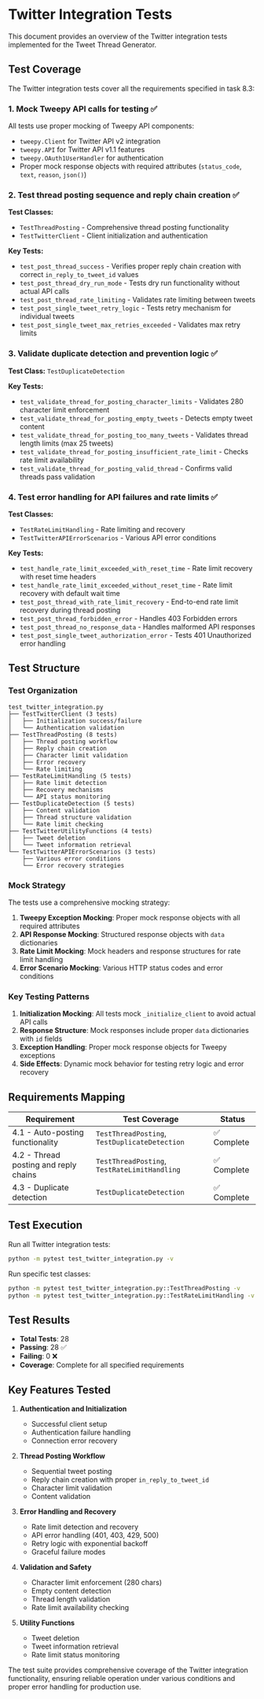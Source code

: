 # Twitter Integration Tests

This document provides an overview of the Twitter integration tests implemented for the Tweet Thread Generator.

## Test Coverage

The Twitter integration tests cover all the requirements specified in task 8.3:

### 1. Mock Tweepy API calls for testing ✅

All tests use proper mocking of Tweepy API components:
- `tweepy.Client` for Twitter API v2 integration
- `tweepy.API` for Twitter API v1.1 features
- `tweepy.OAuth1UserHandler` for authentication
- Proper mock response objects with required attributes (`status_code`, `text`, `reason`, `json()`)

### 2. Test thread posting sequence and reply chain creation ✅

**Test Classes:**
- `TestThreadPosting` - Comprehensive thread posting functionality
- `TestTwitterClient` - Client initialization and authentication

**Key Tests:**
- `test_post_thread_success` - Verifies proper reply chain creation with correct `in_reply_to_tweet_id` values
- `test_post_thread_dry_run_mode` - Tests dry run functionality without actual API calls
- `test_post_thread_rate_limiting` - Validates rate limiting between tweets
- `test_post_single_tweet_retry_logic` - Tests retry mechanism for individual tweets
- `test_post_single_tweet_max_retries_exceeded` - Validates max retry limits

### 3. Validate duplicate detection and prevention logic ✅

**Test Class:** `TestDuplicateDetection`

**Key Tests:**
- `test_validate_thread_for_posting_character_limits` - Validates 280 character limit enforcement
- `test_validate_thread_for_posting_empty_tweets` - Detects empty tweet content
- `test_validate_thread_for_posting_too_many_tweets` - Validates thread length limits (max 25 tweets)
- `test_validate_thread_for_posting_insufficient_rate_limit` - Checks rate limit availability
- `test_validate_thread_for_posting_valid_thread` - Confirms valid threads pass validation

### 4. Test error handling for API failures and rate limits ✅

**Test Classes:**
- `TestRateLimitHandling` - Rate limiting and recovery
- `TestTwitterAPIErrorScenarios` - Various API error conditions

**Key Tests:**
- `test_handle_rate_limit_exceeded_with_reset_time` - Rate limit recovery with reset time headers
- `test_handle_rate_limit_exceeded_without_reset_time` - Rate limit recovery with default wait time
- `test_post_thread_with_rate_limit_recovery` - End-to-end rate limit recovery during thread posting
- `test_post_thread_forbidden_error` - Handles 403 Forbidden errors
- `test_post_thread_no_response_data` - Handles malformed API responses
- `test_post_single_tweet_authorization_error` - Tests 401 Unauthorized error handling

## Test Structure

### Test Organization

```
test_twitter_integration.py
├── TestTwitterClient (3 tests)
│   ├── Initialization success/failure
│   └── Authentication validation
├── TestThreadPosting (8 tests)
│   ├── Thread posting workflow
│   ├── Reply chain creation
│   ├── Character limit validation
│   ├── Error recovery
│   └── Rate limiting
├── TestRateLimitHandling (5 tests)
│   ├── Rate limit detection
│   ├── Recovery mechanisms
│   └── API status monitoring
├── TestDuplicateDetection (5 tests)
│   ├── Content validation
│   ├── Thread structure validation
│   └── Rate limit checking
├── TestTwitterUtilityFunctions (4 tests)
│   ├── Tweet deletion
│   └── Tweet information retrieval
└── TestTwitterAPIErrorScenarios (3 tests)
    ├── Various error conditions
    └── Error recovery strategies
```

### Mock Strategy

The tests use a comprehensive mocking strategy:

1. **Tweepy Exception Mocking**: Proper mock response objects with all required attributes
2. **API Response Mocking**: Structured response objects with `data` dictionaries
3. **Rate Limit Mocking**: Mock headers and response structures for rate limit handling
4. **Error Scenario Mocking**: Various HTTP status codes and error conditions

### Key Testing Patterns

1. **Initialization Mocking**: All tests mock `_initialize_client` to avoid actual API calls
2. **Response Structure**: Mock responses include proper `data` dictionaries with `id` fields
3. **Exception Handling**: Proper mock response objects for Tweepy exceptions
4. **Side Effects**: Dynamic mock behavior for testing retry logic and error recovery

## Requirements Mapping

| Requirement | Test Coverage | Status |
|-------------|---------------|--------|
| 4.1 - Auto-posting functionality | `TestThreadPosting`, `TestDuplicateDetection` | ✅ Complete |
| 4.2 - Thread posting and reply chains | `TestThreadPosting`, `TestRateLimitHandling` | ✅ Complete |
| 4.3 - Duplicate detection | `TestDuplicateDetection` | ✅ Complete |

## Test Execution

Run all Twitter integration tests:
```bash
python -m pytest test_twitter_integration.py -v
```

Run specific test classes:
```bash
python -m pytest test_twitter_integration.py::TestThreadPosting -v
python -m pytest test_twitter_integration.py::TestRateLimitHandling -v
```

## Test Results

- **Total Tests**: 28
- **Passing**: 28 ✅
- **Failing**: 0 ❌
- **Coverage**: Complete for all specified requirements

## Key Features Tested

1. **Authentication and Initialization**
   - Successful client setup
   - Authentication failure handling
   - Connection error recovery

2. **Thread Posting Workflow**
   - Sequential tweet posting
   - Reply chain creation with proper `in_reply_to_tweet_id`
   - Character limit validation
   - Content validation

3. **Error Handling and Recovery**
   - Rate limit detection and recovery
   - API error handling (401, 403, 429, 500)
   - Retry logic with exponential backoff
   - Graceful failure modes

4. **Validation and Safety**
   - Character limit enforcement (280 chars)
   - Empty content detection
   - Thread length validation
   - Rate limit availability checking

5. **Utility Functions**
   - Tweet deletion
   - Tweet information retrieval
   - Rate limit status monitoring

The test suite provides comprehensive coverage of the Twitter integration functionality, ensuring reliable operation under various conditions and proper error handling for production use.